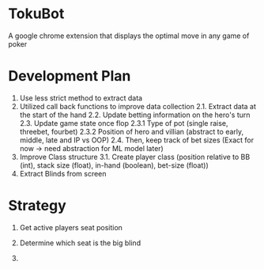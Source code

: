 # TokuBot

A google chrome extension that displays the optimal move in any game of poker

# Development Plan

1. Use less strict method to extract data
2. Utilized call back functions to improve data collection
   2.1. Extract data at the start of the hand
   2.2. Update betting information on the hero's turn
   2.3. Update game state once flop
   2.3.1 Type of pot (single raise, threebet, fourbet)
   2.3.2 Position of hero and villian (abstract to early, middle, late and IP vs OOP)
   2.4. Then, keep track of bet sizes (Exact for now -> need abstraction for ML model later)
3. Improve Class structure
   3.1. Create player class (position relative to BB (int), stack size (float), in-hand (boolean), bet-size (float))
4. Extract Blinds from screen

# Strategy

1. Get active players seat position

2. Determine which seat is the big blind

3.
